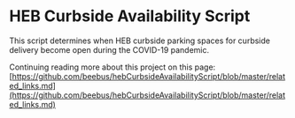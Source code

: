# HEB Curbside Availability Script
This script determines when HEB curbside parking spaces for curbside delivery become open during the COVID-19 pandemic.


Continuing reading more about this project on this page:
[https://github.com/beebus/hebCurbsideAvailabilityScript/blob/master/related_links.md](https://github.com/beebus/hebCurbsideAvailabilityScript/blob/master/related_links.md)
